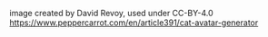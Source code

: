 image created by David Revoy, used under CC-BY-4.0 https://www.peppercarrot.com/en/article391/cat-avatar-generator